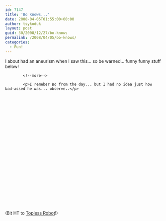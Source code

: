 ```yaml
---
id: 7147
title: 'Bo Knows...'
date: 2008-04-05T01:55:00+00:00
author: tsykoduk
layout: post
guid: 30/2008/12/27/bo-knows
permalink: /2008/04/05/bo-knows/
categories:
  - Fun!
---
```

<p>I about had an aneurism when I saw this... so be warned... funny funny stuff below!</p>

            <!--more-->

            <p>I remeber Bo from the day... but I had no idea just how bad-assed he was... observe..</p>


<object width="425" height="355"><param name="movie" value="http://www.youtube.com/v/hAAgfY_NHzw&#38;hl=en"></param><param name="wmode" value="transparent"></param><embed src="http://www.youtube.com/v/hAAgfY_NHzw&#38;hl=en" type="application/x-shockwave-flash" wmode="transparent" width="425" height="355"></embed></object>

<p>(Bit HT to <a href="http://www.toplessrobot.com/2008/03/meet_the_biggest_video_game_badass_of_all_time.php">Topless Robot</a>!)</p>